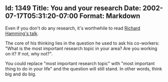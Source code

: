 Id: 1349
Title: You and your research
Date: 2002-07-17T05:31:20-07:00
Format: Markdown
--------------
Even if you don't do any research, it's worthwhile to read [Richard
Hamming's talk](http://www.cs.virginia.edu/~robins/YouAndYourResearch.html).

The core of his thinking lies in the question he used to ask
his co-workers: "What is the most important research topic in your area?
Are you working on it? If not, why not?".

You could replace "most important research topic" with "most important thing to
do in your life" and the question will still stand. In other words, think big
and do big.
